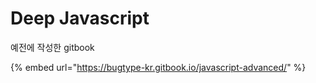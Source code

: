 # Deep Javascript

  
예전에 작성한 gitbook 

{% embed url="https://bugtype-kr.gitbook.io/javascript-advanced/" %}



